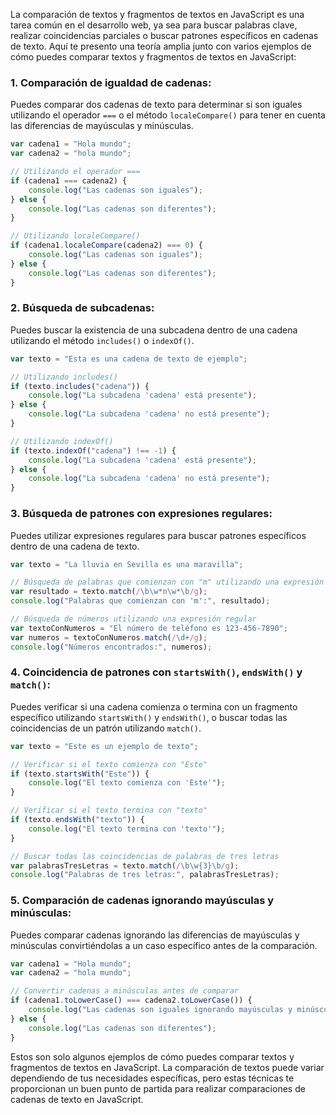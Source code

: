 La comparación de textos y fragmentos de textos en JavaScript es una tarea común en el desarrollo web, ya sea para buscar palabras clave, realizar coincidencias parciales o buscar patrones específicos en cadenas de texto. Aquí te presento una teoría amplia junto con varios ejemplos de cómo puedes comparar textos y fragmentos de textos en JavaScript:

### 1. Comparación de igualdad de cadenas:

Puedes comparar dos cadenas de texto para determinar si son iguales utilizando el operador `===` o el método `localeCompare()` para tener en cuenta las diferencias de mayúsculas y minúsculas.

```javascript
var cadena1 = "Hola mundo";
var cadena2 = "hola mundo";

// Utilizando el operador ===
if (cadena1 === cadena2) {
    console.log("Las cadenas son iguales");
} else {
    console.log("Las cadenas son diferentes");
}

// Utilizando localeCompare()
if (cadena1.localeCompare(cadena2) === 0) {
    console.log("Las cadenas son iguales");
} else {
    console.log("Las cadenas son diferentes");
}
```

### 2. Búsqueda de subcadenas:

Puedes buscar la existencia de una subcadena dentro de una cadena utilizando el método `includes()` o `indexOf()`.

```javascript
var texto = "Esta es una cadena de texto de ejemplo";

// Utilizando includes()
if (texto.includes("cadena")) {
    console.log("La subcadena 'cadena' está presente");
} else {
    console.log("La subcadena 'cadena' no está presente");
}

// Utilizando indexOf()
if (texto.indexOf("cadena") !== -1) {
    console.log("La subcadena 'cadena' está presente");
} else {
    console.log("La subcadena 'cadena' no está presente");
}
```

### 3. Búsqueda de patrones con expresiones regulares:

Puedes utilizar expresiones regulares para buscar patrones específicos dentro de una cadena de texto.

```javascript
var texto = "La lluvia en Sevilla es una maravilla";

// Búsqueda de palabras que comienzan con "m" utilizando una expresión regular
var resultado = texto.match(/\b\w*m\w*\b/g);
console.log("Palabras que comienzan con 'm':", resultado);

// Búsqueda de números utilizando una expresión regular
var textoConNumeros = "El número de teléfono es 123-456-7890";
var numeros = textoConNumeros.match(/\d+/g);
console.log("Números encontrados:", numeros);
```

### 4. Coincidencia de patrones con `startsWith()`, `endsWith()` y `match()`:

Puedes verificar si una cadena comienza o termina con un fragmento específico utilizando `startsWith()` y `endsWith()`, o buscar todas las coincidencias de un patrón utilizando `match()`.

```javascript
var texto = "Este es un ejemplo de texto";

// Verificar si el texto comienza con "Este"
if (texto.startsWith("Este")) {
    console.log("El texto comienza con 'Este'");
}

// Verificar si el texto termina con "texto"
if (texto.endsWith("texto")) {
    console.log("El texto termina con 'texto'");
}

// Buscar todas las coincidencias de palabras de tres letras
var palabrasTresLetras = texto.match(/\b\w{3}\b/g);
console.log("Palabras de tres letras:", palabrasTresLetras);
```

### 5. Comparación de cadenas ignorando mayúsculas y minúsculas:

Puedes comparar cadenas ignorando las diferencias de mayúsculas y minúsculas convirtiéndolas a un caso específico antes de la comparación.

```javascript
var cadena1 = "Hola mundo";
var cadena2 = "hola mundo";

// Convertir cadenas a minúsculas antes de comparar
if (cadena1.toLowerCase() === cadena2.toLowerCase()) {
    console.log("Las cadenas son iguales ignorando mayúsculas y minúsculas");
} else {
    console.log("Las cadenas son diferentes");
}
```

Estos son solo algunos ejemplos de cómo puedes comparar textos y fragmentos de textos en JavaScript. La comparación de textos puede variar dependiendo de tus necesidades específicas, pero estas técnicas te proporcionan un buen punto de partida para realizar comparaciones de cadenas de texto en JavaScript.